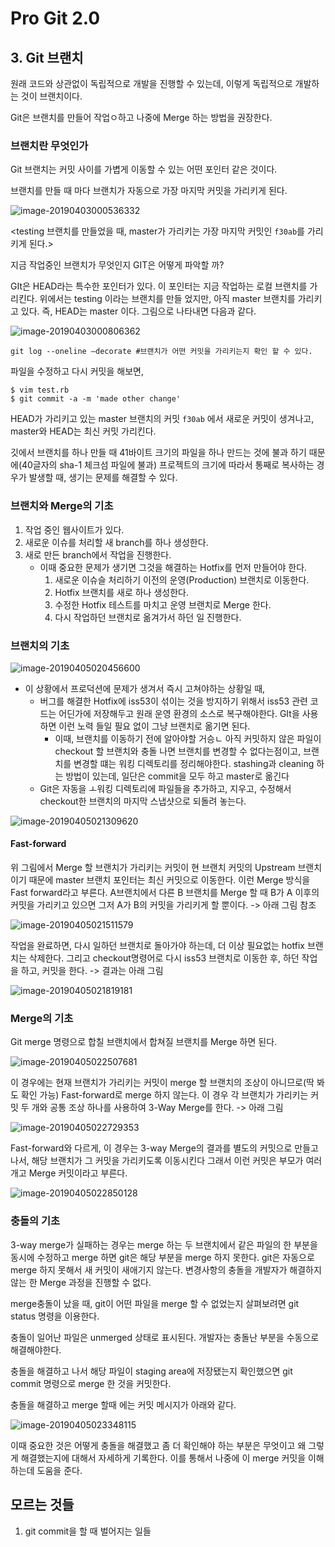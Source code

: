 # Pro Git 2.0



## 3. Git 브랜치

원래 코드와 상관없이 독립적으로 개발을 진행할 수 있는데, 이렇게 독립적으로 개발하는 것이 브랜치이다.

Git은 브랜치를 만들어 작업ㅇ하고 나중에 Merge 하는 방법을 권장한다.



### 브랜치란 무엇인가

Git 브랜치는 커밋 사이를 가볍게 이동할 수 있는 어떤 포인터 같은 것이다.

브랜치를 만들 때 마다 브랜치가 자동으로 가장 마지막 커밋을 가리키게 된다.

![image-20190403000536332](assets/image-20190403000536332.png)

<testing 브랜치를 만들었을 때, master가 가리키는 가장 마지막 커밋인 `f30ab`를 가리키게 된다.>



지금 작업중인 브랜치가 무엇인지 GIT은 어떻게 파악할 까?

GIt은 HEAD라는 특수한 포인터가 있다. 이 포인터는 지금 작업하는 로컬 브랜치를 가리킨다. 위에서는 testing 이라는 브랜치를 만들 었지만, 아직 master 브랜치를 가리키고 있다. 즉, HEAD는 master 이다. 그림으로 나타내면 다음과 같다.

![image-20190403000806362](assets/image-20190403000806362.png)

```shell
git log --oneline —decorate #브랜치가 어떤 커밋을 가리키는지 확인 할 수 있다.
```



파일을 수정하고 다시 커밋을 해보면,

```shell
$ vim test.rb
$ git commit -a -m 'made other change'
```



HEAD가 가리키고 있는 master 브랜치의 커밋 `f30ab` 에서 새로운 커밋이 생겨나고, master와 HEAD는 최신 커밋 가리킨다.

깃에서 브랜치를 하나 만들 때 41바이트 크기의 파일을 하나 만드는 것에 불과 하기 때문에(40글자의 sha-1 체크섬 파일에 불과) 프로젝트의 크기에 따라서 통째로 복사하는 경우가 발생할 때, 생기는 문제를 해결할 수 있다.



### 브랜치와 Merge의 기초

1. 작업 중인 웹사이트가 있다.
2. 새로운 이슈를 처리할 새 branch를 하나 생성한다.
3. 새로 만든 branch에서 작업을 진행한다.
   * 이때 중요한 문제가 생기면 그것을 해결하는 Hotfix를 먼저 만들어야 한다.
     1. 새로운 이슈슬 처리하기 이전의 운영(Production) 브랜치로 이동한다.
     2. Hotfix 브랜치를 새로 하나 생성한다.
     3. 수정한 Hotfix 테스트를 마치고 운영 브랜치로 Merge 한다.
     4. 다시 작업하던 브랜치로 옮겨가서 하던 일 진행한다.



### 브랜치의 기초

![image-20190405020456600](assets/image-20190405020456600.png)

* 이 상황에서 프로덕션에 문제가 생겨서 즉시 고쳐야하는 상황일 때,
  * 버그를 해결한 Hotfix에 iss53이 섞이는 것을 방지하기 위해서 iss53 관련 코드는 어딘가에 저장해두고 원래 운영 환경의 소스로 복구해야한다. GIt을 사용하면 이런 노력 들일 필요 없이 그냥 브랜치로 옮기면 된다.
    * 이때, 브랜치를 이동하기 전에 알아야할 거승ㄴ 아직 커밋하지 않은 파일이 checkout 할 브랜치와 충돌 나면 브랜치를 변경할 수 없다는점이고, 브랜치를 변경할 떄는 워킹 디렉토리를 정리해야한다. stashing과 cleaning 하는 방법이 있는데, 일단은 commit을 모두 하고 master로 옮긴다
  * Git은 자동을 ㅗ워킹 디렉토리에 파일들을 추가하고, 지우고, 수정해서 checkout한 브랜치의 마지막 스냅샷으로 되돌려 놓는다.



![image-20190405021309620](assets/image-20190405021309620.png)

#### Fast-forward

위 그림에서 Merge 할 브랜치가 가리키는 커밋이 현 브랜치 커밋의 Upstream 브랜치이기 때문에 master 브랜치 포인터는 최신 커밋으로 이동한다. 이런 Merge 방식을 Fast forward라고 부른다. A브랜치에서 다른 B 브랜치를 Merge 할 때 B가 A 이후의 커밋을 가리키고 있으면 그저 A가 B의 커밋을 가리키게 할 뿐이다. -> 아래 그림 참조



![image-20190405021511579](assets/image-20190405021511579.png)

작업을 완료하면, 다시 일하던 브랜치로 돌아가야 하는데, 더 이상 필요없는 hotfix 브랜치는 삭제한다. 그리고 checkout명령어로 다시 iss53 브랜치로 이동한 후, 하던 작업을 하고, 커밋을 한다. -> 결과는 아래 그림

![image-20190405021819181](assets/image-20190405021819181.png)

### Merge의 기초

Git merge 명령으로 합칠 브랜치에서 합쳐질 브랜치를 Merge 하면 된다.

![image-20190405022507681](assets/image-20190405022507681.png)

이 경우에는 현재 브랜치가 가리키는 커밋이 merge 할 브랜치의 조상이 아니므로(딱 봐도 확인 가능) Fast-forward로 merge 하지 않는다. 이 경우 각 브랜치가 가리키는 커밋 두 개와 공통 조상 하나를 사용하여 3-Way Merge를 한다. -> 아래 그림

![image-20190405022729353](assets/image-20190405022729353.png)

Fast-forward와 다르게, 이 경우는 3-way Merge의 결과를 별도의 커밋으로 만들고 나서, 해당 브랜치가 그 커밋을 가리키도록 이동시킨다 그래서 이런 커밋은 부모가 여러개고 Merge 커밋이라고 부른다.

![image-20190405022850128](assets/image-20190405022850128.png)

### 충돌의 기초

3-way merge가 실패하는 경우는 merge 하는 두 브랜치에서 같은 파일의 한 부분을 동시에 수정하고 merge 하면 git은 해당 부분을 merge 하지 못한다. git은 자동으로 merge 하지 못해서 새 커밋이 새애기지 않는다. 변경사항의 충돌을 개발자가 해결하지 않는 한 Merge 과정을 진행할 수 없다.

merge충돌이 났을 때, git이 어떤 파일을 merge 할 수 없었는지 살펴보려면 git status 명령을 이용한다.

충돌이 일어난 파일은 unmerged 상태로 표시된다. 개발자는 충돌난 부분을 수동으로 해결해야한다.

충돌을 해결하고 나서 해당 파일이 staging area에 저장됐는지 확인했으면 git commit 명령으로 merge 한 것을 커밋한다.

충돌을 해결하고 merge 할때 에는 커밋 메시지가 아래와 같다.

![image-20190405023348115](assets/image-20190405023348115.png)

이때 중요한 것은 어떻게 충돌을 해결했고 좀 더 확인해야 하는 부분은 무엇이고 왜 그렇게 해결했는지에 대해서 자세하게 기록한다. 이를 통해서 나중에 이 merge 커밋을 이해하는데 도움을 준다.



## 모르는 것들



1. git commit을 할 때 벌어지는 일들